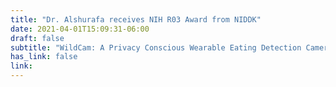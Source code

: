 ```yaml
---
title: "Dr. Alshurafa receives NIH R03 Award from NIDDK"
date: 2021-04-01T15:09:31-06:00
draft: false
subtitle: "WildCam: A Privacy Conscious Wearable Eating Detection Camera People will Actually Wear in the Wil"
has_link: false
link:
---
```

